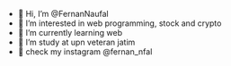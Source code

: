 - 👋 Hi, I’m @FernanNaufal
- 👀 I’m interested in web programming, stock and crypto 
- 🌱 I’m currently learning web
- 💞️ I’m study at upn veteran jatim
- :calling: check my instagram @fernan_nfal


<!---
FernanNaufal/FernanNaufal is a ✨ special ✨ repository because its `README.md` (this file) appears on your GitHub profile.
You can click the Preview link to take a look at your changes.
--->
